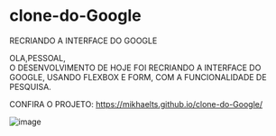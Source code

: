 # clone-do-Google
RECRIANDO A INTERFACE DO GOOGLE

OLA,PESSOAL,   
O DESENVOLVIMENTO DE HOJE FOI RECRIANDO A INTERFACE DO GOOGLE,
USANDO FLEXBOX E FORM, COM A FUNCIONALIDADE DE PESQUISA.

CONFIRA O PROJETO: 
https://mikhaelts.github.io/clone-do-Google/


![image](https://user-images.githubusercontent.com/88353665/172874811-8eb681b3-36d2-4dfd-81f5-dd219ccb05bc.png)
